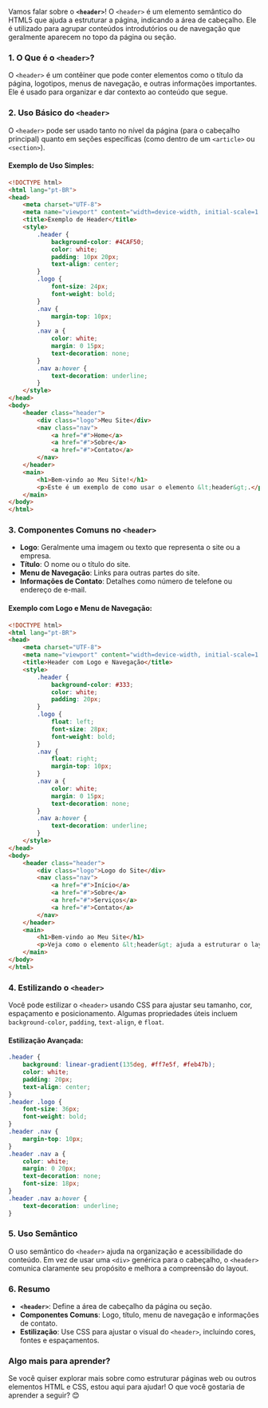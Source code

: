 Vamos falar sobre o **`<header>`**! O `<header>` é um elemento semântico do HTML5 que ajuda a estruturar a página, indicando a área de cabeçalho. Ele é utilizado para agrupar conteúdos introdutórios ou de navegação que geralmente aparecem no topo da página ou seção.

### 1. **O Que é o `<header>`?**

O `<header>` é um contêiner que pode conter elementos como o título da página, logotipos, menus de navegação, e outras informações importantes. Ele é usado para organizar e dar contexto ao conteúdo que segue.

### 2. **Uso Básico do `<header>`**

O `<header>` pode ser usado tanto no nível da página (para o cabeçalho principal) quanto em seções específicas (como dentro de um `<article>` ou `<section>`).

#### **Exemplo de Uso Simples**:
```html
<!DOCTYPE html>
<html lang="pt-BR">
<head>
    <meta charset="UTF-8">
    <meta name="viewport" content="width=device-width, initial-scale=1.0">
    <title>Exemplo de Header</title>
    <style>
        .header {
            background-color: #4CAF50;
            color: white;
            padding: 10px 20px;
            text-align: center;
        }
        .logo {
            font-size: 24px;
            font-weight: bold;
        }
        .nav {
            margin-top: 10px;
        }
        .nav a {
            color: white;
            margin: 0 15px;
            text-decoration: none;
        }
        .nav a:hover {
            text-decoration: underline;
        }
    </style>
</head>
<body>
    <header class="header">
        <div class="logo">Meu Site</div>
        <nav class="nav">
            <a href="#">Home</a>
            <a href="#">Sobre</a>
            <a href="#">Contato</a>
        </nav>
    </header>
    <main>
        <h1>Bem-vindo ao Meu Site!</h1>
        <p>Este é um exemplo de como usar o elemento &lt;header&gt;.</p>
    </main>
</body>
</html>
```

### 3. **Componentes Comuns no `<header>`**

- **Logo**: Geralmente uma imagem ou texto que representa o site ou a empresa.
- **Título**: O nome ou o título do site.
- **Menu de Navegação**: Links para outras partes do site.
- **Informações de Contato**: Detalhes como número de telefone ou endereço de e-mail.

#### **Exemplo com Logo e Menu de Navegação**:
```html
<!DOCTYPE html>
<html lang="pt-BR">
<head>
    <meta charset="UTF-8">
    <meta name="viewport" content="width=device-width, initial-scale=1.0">
    <title>Header com Logo e Navegação</title>
    <style>
        .header {
            background-color: #333;
            color: white;
            padding: 20px;
        }
        .logo {
            float: left;
            font-size: 28px;
            font-weight: bold;
        }
        .nav {
            float: right;
            margin-top: 10px;
        }
        .nav a {
            color: white;
            margin: 0 15px;
            text-decoration: none;
        }
        .nav a:hover {
            text-decoration: underline;
        }
    </style>
</head>
<body>
    <header class="header">
        <div class="logo">Logo do Site</div>
        <nav class="nav">
            <a href="#">Início</a>
            <a href="#">Sobre</a>
            <a href="#">Serviços</a>
            <a href="#">Contato</a>
        </nav>
    </header>
    <main>
        <h1>Bem-vindo ao Meu Site</h1>
        <p>Veja como o elemento &lt;header&gt; ajuda a estruturar o layout.</p>
    </main>
</body>
</html>
```

### 4. **Estilizando o `<header>`**

Você pode estilizar o `<header>` usando CSS para ajustar seu tamanho, cor, espaçamento e posicionamento. Algumas propriedades úteis incluem `background-color`, `padding`, `text-align`, e `float`.

#### **Estilização Avançada**:
```css
.header {
    background: linear-gradient(135deg, #ff7e5f, #feb47b);
    color: white;
    padding: 20px;
    text-align: center;
}
.header .logo {
    font-size: 36px;
    font-weight: bold;
}
.header .nav {
    margin-top: 10px;
}
.header .nav a {
    color: white;
    margin: 0 20px;
    text-decoration: none;
    font-size: 18px;
}
.header .nav a:hover {
    text-decoration: underline;
}
```

### 5. **Uso Semântico**

O uso semântico do `<header>` ajuda na organização e acessibilidade do conteúdo. Em vez de usar uma `<div>` genérica para o cabeçalho, o `<header>` comunica claramente seu propósito e melhora a compreensão do layout.

### 6. **Resumo**

- **`<header>`**: Define a área de cabeçalho da página ou seção.
- **Componentes Comuns**: Logo, título, menu de navegação e informações de contato.
- **Estilização**: Use CSS para ajustar o visual do `<header>`, incluindo cores, fontes e espaçamentos.

### Algo mais para aprender?

Se você quiser explorar mais sobre como estruturar páginas web ou outros elementos HTML e CSS, estou aqui para ajudar! O que você gostaria de aprender a seguir? 😊